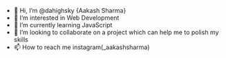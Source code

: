 - 👋 Hi, I’m @dahighsky {Aakash Sharma}
- 👀 I’m interested in Web Development
- 🌱 I’m currently learning JavaScript
- 💞️ I’m looking to collaborate on a project which can help me to polish my skills
- 📫 How to reach me instagram(_aakashsharma)

<!---
dahighsky/dahighsky is a ✨ special ✨ repository because its `README.md` (this file) appears on your GitHub profile.
You can click the Preview link to take a look at your changes.
--->
